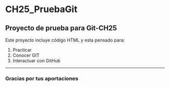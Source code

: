 # CH25_PruebaGit
## Proyecto de prueba para Git-CH25

Este proyecto incluye código HTML y esta pensado para:
1. Practicar
2. Conocer GIT
3. Interactuar con GitHub

---

### Gracias por tus aportaciones